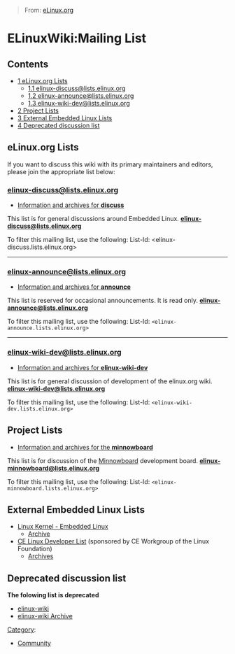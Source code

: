 > From: [eLinux.org](http://eLinux.org/ELinuxWiki:Mailing_List "http://eLinux.org/ELinuxWiki:Mailing_List")


# ELinuxWiki:Mailing List



## Contents

-   [1 eLinux.org Lists](#elinux-org-lists)
    -   [1.1
        elinux-discuss@lists.elinux.org](#elinux-discuss-lists.elinux-org)
    -   [1.2
        elinux-announce@lists.elinux.org](#elinux-announce-lists.elinux-org)
    -   [1.3
        elinux-wiki-dev@lists.elinux.org](#elinux-wiki-dev-lists.elinux-org)
-   [2 Project Lists](#project-lists)
-   [3 External Embedded Linux Lists](#external-embedded-linux-lists)
-   [4 Deprecated discussion list](#deprecated-discussion-list)

## eLinux.org Lists

If you want to discuss this wiki with its primary maintainers and
editors, please join the appropriate list below:

### elinux-discuss@lists.elinux.org

-   [Information and archives for
    **discuss**](http://lists.osuosl.org/mailman/listinfo/elinux-discuss)

This list is for general discussions around Embedded Linux.
 **elinux-discuss@lists.elinux.org**


 To filter this mailing list, use the following:
 List-Id: \<elinux-discuss.lists.elinux.org\>

* * * * *

### elinux-announce@lists.elinux.org

-   [Information and archives for
    **announce**](http://lists.osuosl.org/mailman/listinfo/elinux-announce)

This list is reserved for occasional announcements. It is read only.
 **elinux-announce@lists.elinux.org**


 To filter this mailing list, use the following: List-Id: `<elinux-announce.lists.elinux.org>`

* * * * *

### elinux-wiki-dev@lists.elinux.org

-   [Information and archives for
    **elinux-wiki-dev**](http://lists.osuosl.org/mailman/listinfo/elinux-wiki-dev)

This list is for general discussion of development of the elinux.org
wiki.
 **elinux-wiki-dev@lists.elinux.org**


 To filter this mailing list, use the following: List-Id: `<elinux-wiki-dev.lists.elinux.org>`

## Project Lists

-   [Information and archives for the
    **minnowboard**](http://lists.elinux.org/mailman/listinfo/elinux-minnowboard)

This list is for discussion of the
[Minnowboard](http://eLinux.org/Minnowboard "Minnowboard") development board.
 **elinux-minnowboard@lists.elinux.org**


 To filter this mailing list, use the following: List-Id: `<elinux-minnowboard.lists.elinux.org>`

## External Embedded Linux Lists

-   [Linux Kernel - Embedded
    Linux](http://vger.kernel.org/vger-lists.html#linux-embedded)
    -   [Archive](http://dir.gmane.org/gmane.linux.kernel.embedded)
-   [CE Linux Developer
    List](http://tree.celinuxforum.org/mailman/listinfo/celinux-dev)
    (sponsored by CE Workgroup of the Linux Foundation)
    -   [Archives](http://tree.celinuxforum.org/pipermail/celinux-dev/)

## Deprecated discussion list

**The folowing list is deprecated**

-   [elinux-wiki](http://tree.celinuxforum.org/mailman/listinfo/elinux-wiki)
-   [elinux-wiki
    Archive](http://tree.celinuxforum.org/pipermail/elinux-wiki)




[Category](http://eLinux.org/Special:Categories "Special:Categories"):

-   [Community](http://eLinux.org/Category:Community "Category:Community")

